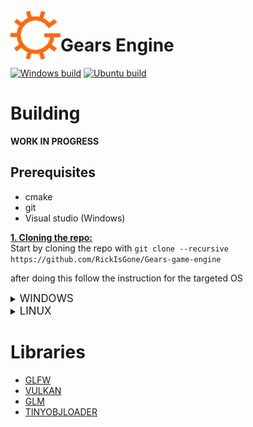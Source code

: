 <img align="left" src="media/gears-s.png" alt="Gears Logo" width="80px"/>
<h1>Gears Engine</h1>

[![Windows build](https://github.com/RickIsGone/Gears-game-engine/actions/workflows/Windows%20build.yml/badge.svg)](https://github.com/RickIsGone/Gears-game-engine/actions/workflows/Windows%20build.yml) [![Ubuntu build](https://github.com/RickIsGone/Gears-game-engine/actions/workflows/Ubuntu%20build.yml/badge.svg)](https://github.com/RickIsGone/Gears-game-engine/actions/workflows/Ubuntu%20build.yml)  

# Building

**WORK IN PROGRESS**  

## Prerequisites

* cmake  
* git  
* Visual studio (Windows)

<ins> **1. Cloning the repo:** </ins>  
Start by cloning the repo with `git clone --recursive https://github.com/RickIsGone/Gears-game-engine`

after doing this follow the instruction for the targeted OS

<details><summary><big>WINDOWS</big></summary><p>

  <ins> **2. Downloading the required packages:** </ins>  

  To build the engine you'll need to install the Vulkan SDK, which you can download [here](https://vulkan.lunarg.com/sdk/home#windows)

  <ins> **3. Compiling the project:** </ins>  

  after you are done installing the Vulkan SDK go in the engine root and make a new directory called *build*  

  open a terminal in that directory and type `cmake..`

  after you've compiled the engine with Visual studio make sure to move the *shaders* directory in the same directory as the executable or it wont work  

  congratulation! the engine is now compiled and ready to be used

</details>

<details><summary><big>LINUX</big></summary><p>  

  <ins> **2. Downloading the required packages: (Currently debian based only)** </ins>  

  To build the engine you'll first need to install the required packages, to do so you'll have to paste these lines in the terminal:  

  ```bash
  sudo apt update
  sudo apt upgrade
  sudo apt install libwayland-dev libvulkan-dev libxkbcommon-dev xorg-dev
  ```  

  after installing the packages you'll need to install glslc to compile the shaders, paste this in the terminal:

  ```bash
  sudo apt install glslc
  ```

  <ins> **3. Compiling the project:** </ins>  

  after installing glslc open the terminal and travel to the root of the engine directory and paste this in the terminal:

  ```bash
  mkdir build
  cd build
  cmake ..
  make
  ```

  congratulation! the engine is now compiled and ready to be used

</details><p>  

# Libraries

* [GLFW](https://github.com/glfw/glfw)
* [VULKAN](https://www.lunarg.com/vulkan-sdk/)
* [GLM](https://github.com/g-truc/glm/)
* [TINYOBJLOADER](https://github.com/tinyobjloader/tinyobjloader)
